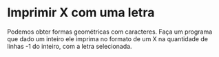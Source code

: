 # Imprimir X com uma letra

Podemos obter formas geométricas com caracteres. Faça um programa que dado um inteiro ele imprima no formato de um X na quantidade de linhas -1 do inteiro, com a letra selecionada.